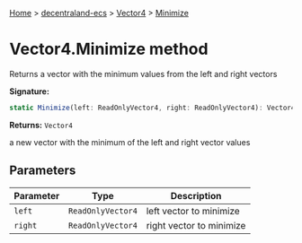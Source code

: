[Home](./index) &gt; [decentraland-ecs](./decentraland-ecs.md) &gt; [Vector4](./decentraland-ecs.vector4.md) &gt; [Minimize](./decentraland-ecs.vector4.minimize.md)

# Vector4.Minimize method

Returns a vector with the minimum values from the left and right vectors

**Signature:**
```javascript
static Minimize(left: ReadOnlyVector4, right: ReadOnlyVector4): Vector4;
```
**Returns:** `Vector4`

a new vector with the minimum of the left and right vector values

## Parameters

|  Parameter | Type | Description |
|  --- | --- | --- |
|  `left` | `ReadOnlyVector4` | left vector to minimize |
|  `right` | `ReadOnlyVector4` | right vector to minimize |

